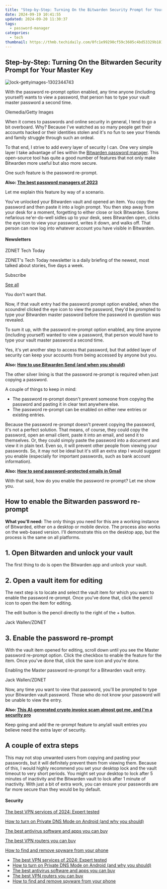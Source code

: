 ```yaml
---
title: "Step-by-Step: Turning On the Bitwarden Security Prompt for Your Master Key"
date: 2024-09-19 10:41:55
updated: 2024-09-20 11:30:37
tags:
  - password-manager
categories:
  - tech
thumbnail: https://thmb.techidaily.com/0fc1e99290cf59c3605c4bd53329b181e70c2492cf43dd61e625fadd84b42143.jpg
---
```


## Step-by-Step: Turning On the Bitwarden Security Prompt for Your Master Key

![lock-gettyimages-1302344743](https://www.zdnet.com/a/img/resize/f973d60299504c502b140483479fc892a75779cb/2023/08/23/09ee824b-1a21-4dda-aa4e-b636896a75fe/lock-gettyimages-1302344743.jpg?auto=webp&width=1280)

With the password re-prompt option enabled, any time anyone (including yourself) wants to view a password, that person has to type your vault master password a second time.

Olemedia/Getty Images

When it comes to passwords and online security in general, I tend to go a bit overboard. Why? Because I've watched as so many people get their accounts hacked or their identities stolen and it's no fun to see your friends and family struggle through such an ordeal.

To that end, I strive to add every layer of security I can. One very simple layer I take advantage of lies within the [Bitwarden password manager](https://bitwarden.com/). This open-source tool has quite a good number of features that not only make Bitwarden more useful but also more secure.

One such feature is the password re-prompt. 

**Also: [The best password managers of 2023](https://www.zdnet.com/article/best-password-manager/)**

Let me explain this feature by way of a scenario. 

You've unlocked your Bitwarden vault and opened an item. You copy the password and then paste it into a login prompt. You then step away from your desk for a moment, forgetting to either close or lock Bitwarden. Some nefarious ne'er-do-well sidles up to your desk, sees Bitwarden open, clicks the eye icon to view your password, writes it down, and walks off. That person can now log into whatever account you have visible in Bitwarden.

#### Newsletters

ZDNET Tech Today

ZDNET's Tech Today newsletter is a daily briefing of the newest, most talked about stories, five days a week.

 Subscribe

[See all](https://www.zdnet.com/newsletters/)

You don't want that.

Now, if that vault entry had the password prompt option enabled, when the scoundrel clicked the eye icon to view the password, they'd be prompted to type your Bitwarden master password before the password in question was revealed.

To sum it up, with the password re-prompt option enabled, any time anyone (including yourself) wanted to view a password, that person would have to type your vault master password a second time.

Yes, it's yet another step to access that password, but that added layer of security can keep your accounts from being accessed by anyone but you.

**Also: [How to use Bitwarden Send (and when you should)](https://www.zdnet.com/article/how-to-use-bitwarden-send-and-when-you-should/)**

The other silver lining is that the password re-prompt is required when just copying a password. 

A couple of things to keep in mind:

* The password re-prompt doesn't prevent someone from copying the password and pasting it in clear text anywhere else.
* The password re-prompt can be enabled on either new entries or existing entries.

Because the password re-prompt doesn't prevent copying the password, it's not a perfect solution. That means, of course, they could copy the password, open an email client, paste it into an email, and send it to themselves. Or, they could simply paste the password into a document and view it in plain text. Even so, it will prevent other people from viewing your passwords. So, it may not be ideal but it's still an extra step I would suggest you enable (especially for important passwords, such as bank account information).

**Also: [How to send password-protected emails in Gmail](https://www.zdnet.com/article/how-to-send-password-protected-emails-in-gmail/)**

With that said, how do you enable the password re-prompt? Let me show you.

## How to enable the Bitwarden password re-prompt

**What you'll need:** The only things you need for this are a working instance of Bitwarded, either on a desktop or mobile device. The process also works on the web-based version. I'll demonstrate this on the desktop app, but the process is the same on all platforms.

## 1\. Open Bitwarden and unlock your vault

The first thing to do is open the Bitwarden app and unlock your vault.

## 2\. Open a vault item for editing

The next step is to locate and select the vault item for which you want to enable the password re-prompt. Once you've done that, click the pencil icon to open the item for editing.

The edit button is the pencil directly to the right of the + button.

Jack Wallen/ZDNET

## 3\. Enable the password re-prompt

With the vault item opened for editing, scroll down until you see the Master password re-prompt option. Click the checkbox to enable the feature for the item. Once you've done that, click the save icon and you're done.

Enabling the Master password re-prompt for a Bitwarden vault entry.

Jack Wallen/ZDNET

Now, any time you want to view that password, you'll be prompted to type your Bitwarden vault password. Those who do not know your password will be unable to view the entry. 

**Also: [This AI-generated crypto invoice scam almost got me, and I'm a security pro](https://www.zdnet.com/article/this-ai-generated-crypto-invoice-scam-almost-got-me-and-im-a-security-pro/)**

Keep going and add the re-prompt feature to any/all vault entries you believe need the extra layer of security. 

## A couple of extra steps

This may not stop unwanted users from copying and pasting your passwords, but it will definitely prevent them from viewing them. Because of this, I would highly recommend you set your desktop lock and the vault timeout to very short periods. You might set your desktop to lock after 5 minutes of inactivity and the Bitwarden vault to lock after 1 minute of inactivity. With just a bit of extra work, you can ensure your passwords are far more secure than they would be by default.

#### Security

[The best VPN services of 2024: Expert tested](https://www.zdnet.com/article/best-vpn/ "The best VPN services of 2024: Expert tested")

[How to turn on Private DNS Mode on Android (and why you should)](https://www.zdnet.com/article/how-to-turn-on-private-dns-mode-on-android-and-why-you-should/ "How to turn on Private DNS Mode on Android (and why you should)")

[The best antivirus software and apps you can buy](https://www.zdnet.com/article/best-antivirus/ "The best antivirus software and apps you can buy")

[The best VPN routers you can buy](https://www.zdnet.com/article/best-vpn-router/ "The best VPN routers you can buy")

[How to find and remove spyware from your phone](https://www.zdnet.com/article/how-to-find-and-remove-spyware-from-your-phone/ "How to find and remove spyware from your phone")

* [The best VPN services of 2024: Expert tested](https://www.zdnet.com/article/best-vpn/ "The best VPN services of 2024: Expert tested")
* [How to turn on Private DNS Mode on Android (and why you should)](https://www.zdnet.com/article/how-to-turn-on-private-dns-mode-on-android-and-why-you-should/ "How to turn on Private DNS Mode on Android (and why you should)")
* [The best antivirus software and apps you can buy](https://www.zdnet.com/article/best-antivirus/ "The best antivirus software and apps you can buy")
* [The best VPN routers you can buy](https://www.zdnet.com/article/best-vpn-router/ "The best VPN routers you can buy")
* [How to find and remove spyware from your phone](https://www.zdnet.com/article/how-to-find-and-remove-spyware-from-your-phone/ "How to find and remove spyware from your phone")

<ins class="adsbygoogle"
     style="display:block"
     data-ad-format="autorelaxed"
     data-ad-client="ca-pub-7571918770474297"
     data-ad-slot="1223367746"></ins>



<ins class="adsbygoogle"
     style="display:block"
     data-ad-client="ca-pub-7571918770474297"
     data-ad-slot="8358498916"
     data-ad-format="auto"
     data-full-width-responsive="true"></ins>
